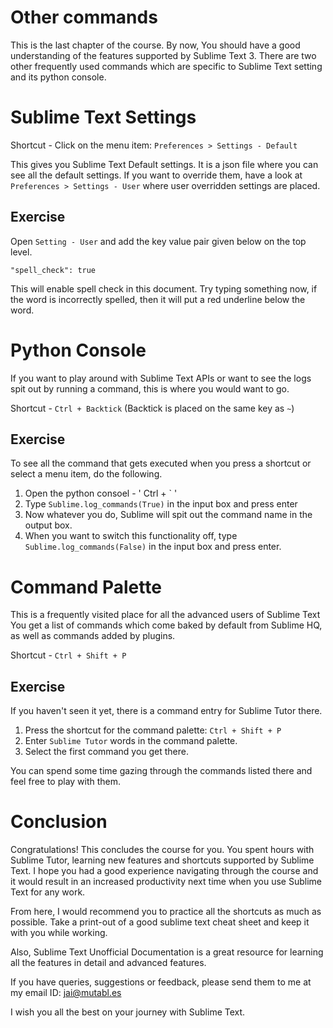 Other commands
===============

This is the last chapter of the course. By now, You should have a good
understanding of the features supported by Sublime Text 3. There are two other
frequently used commands which are specific to Sublime Text setting and its
python console.

Sublime Text Settings
======================

Shortcut - Click on the menu item: `Preferences > Settings - Default`

This gives you Sublime Text Default settings. It is a json file where you can
see all the default settings. If you want to override them, have a look at
`Preferences > Settings - User` where user overridden settings are placed.

Exercise
---------

Open `Setting - User` and add the key value pair given below on the top
level.

```
"spell_check": true
```

This will enable spell check in this document. Try typing something now, if the
word is incorrectly spelled, then it will put a red underline below the word.


Python Console
===============

If you want to play around with Sublime Text APIs or want to see the logs
spit out by running a command, this is where you would want to go.

Shortcut - `Ctrl + Backtick` (Backtick is placed on the same key as `~`)

Exercise
---------

To see all the command that gets executed when you press a shortcut or select
a menu item, do the following.

1. Open the python consoel - ' Ctrl + ` '
2. Type `Sublime.log_commands(True)` in the input box and press enter
3. Now whatever you do, Sublime will spit out the command name in the output 
   box.
4. When you want to switch this functionality off, type
   `Sublime.log_commands(False)` in the input box and press enter.

Command Palette
================

This is a frequently visited place for all the advanced users of Sublime Text
You get a list of commands which come baked by default from Sublime HQ, as
well as commands added by plugins.

Shortcut - `Ctrl + Shift + P`

Exercise
---------

If you haven't seen it yet, there is a command entry for Sublime Tutor there.

1. Press the shortcut for the command palette: `Ctrl + Shift + P`
2. Enter `Sublime Tutor` words in the command palette.
3. Select the first command you get there.

You can spend some time gazing through the commands listed there and feel free
to play with them.

Conclusion
===========

Congratulations! This concludes the course for you. You spent hours with Sublime
Tutor, learning new features and shortcuts supported by Sublime Text. I hope you
had a good experience navigating through the course and it would result in an
increased productivity next time when you use Sublime Text for any work.

From here, I would recommend you to practice all the shortcuts as much as
possible. Take a print-out of a good sublime text cheat sheet and keep it with
you while working.

Also, Sublime Text Unofficial Documentation is a great resource for learning
all the features in detail and advanced features.

If you have queries, suggestions or feedback, please send them to me at my email
ID: jai@mutabl.es

I wish you all the best on your journey with Sublime Text.
